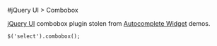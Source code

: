 #jQuery UI > Combobox

[jQuery UI][] combobox plugin stolen from [Autocomplete Widget][] demos.

```
$('select').combobox();
```

 [jQuery UI]: http://jqueryui.com/
 [Autocomplete Widget]: http://jqueryui.com/autocomplete/